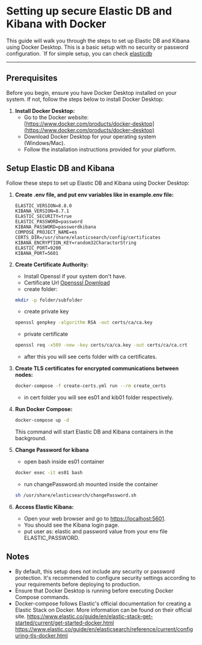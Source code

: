# Setting up secure Elastic DB and Kibana with Docker

This guide will walk you through the steps to set up Elastic DB and Kibana using Docker Desktop. This is a basic setup with no security or password configuration.
`If for simple setup, you can check [elasticdb](./../elasticdb/readme.md)  

---

## Prerequisites

Before you begin, ensure you have Docker Desktop installed on your system. If not, follow the steps below to install Docker Desktop:

1. **Install Docker Desktop:**
   - Go to the Docker website: [https://www.docker.com/products/docker-desktop](https://www.docker.com/products/docker-desktop)
   - Download Docker Desktop for your operating system (Windows/Mac).
   - Follow the installation instructions provided for your platform.

## Setup Elastic DB and Kibana

Follow these steps to set up Elastic DB and Kibana using Docker Desktop:

1. **Create .env file, and put env variables like in example.env file:**

   ```env
   ELASTIC_VERSION=8.8.0
   KIBANA_VERSION=8.7.1
   ELASTIC_SECURITY=true
   ELASTIC_PASSWORD=password
   KIBANA_PASSWORD=passwordkibana
   COMPOSE_PROJECT_NAME=es
   CERTS_DIR=/usr/share/elasticsearch/config/certificates
   KIBANA_ENCRYPTION_KEY=random32CharactorString
   ELASTIC_PORT=9200
   KIBANA_PORT=5601

   ```

2. **Create Certificate Authority:**
   - Install Openssl if your system don't have.
   - Certificate Url [Opensssl Download](https://knowledge.digicert.com/solution/generate-a-certificate-signing-request-using-openssl-on-microsoft-windows-system)
   - create folder:

   ```bash
   mkdir -p folder/subfolder
   ```

   - create private key

   ```bash
   openssl genpkey -algorithm RSA -out certs/ca/ca.key
   ```

   - private certificate

   ```bash
   openssl req -x509 -new -key certs/ca/ca.key -out certs/ca/ca.crt
   ```

   - after this you will see certs folder with ca certificates.

3. **Create TLS certificates for encrypted communications between nodes:**

   ```bash
   docker-compose -f create-certs.yml run --rm create_certs
   ```  

   - in cert folder you will see es01 and kib01 folder respectively.

4. **Run Docker Compose:**

   ```bash
   docker-compose up -d
   ```

   This command will start Elastic DB and Kibana containers in the background.

5. **Change Password for kibana**

   - open bash inside es01 container

   ```bash
   docker exec -it es01 bash
   ```  

   - run changePassword.sh mounted inside the container

   ```bash
   sh /usr/share/elasticsearch/changePassword.sh
   ```

6. **Access Elastic Kibana:**
   - Open your web browser and go to [https://localhost:5601](https://localhost:5601).
   - You should see the Kibana login page.
   - put user as: elastic and password value from your env file ELASTIC_PASSWORD.

## Notes

- By default, this setup does not include any security or password protection. It's recommended to configure security settings according to your requirements before deploying to production.
- Ensure that Docker Desktop is running before executing Docker Compose commands.
- Docker-compose follows Elastic's official documentation for creating a Elastic Stack on Docker. More information can be found on their official site.
<https://www.elastic.co/guide/en/elastic-stack-get-started/current/get-started-docker.html>
<https://www.elastic.co/guide/en/elasticsearch/reference/current/configuring-tls-docker.html>
